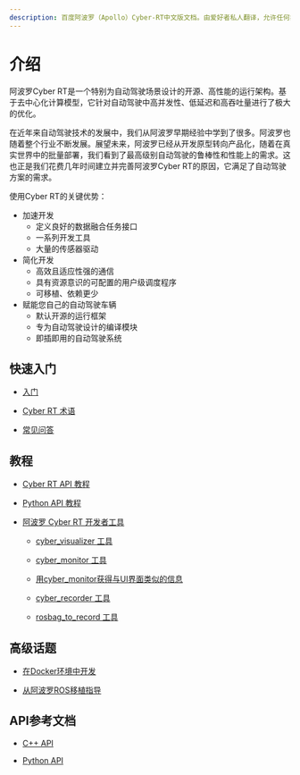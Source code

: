 ```yaml
---
description: 百度阿波罗（Apollo）Cyber-RT中文版文档。由爱好者私人翻译，允许任何非商用的转载。
---
```


# 介绍

阿波罗Cyber RT是一个特别为自动驾驶场景设计的开源、高性能的运行架构。基于去中心化计算模型，它针对自动驾驶中高并发性、低延迟和高吞吐量进行了极大的优化。

在近年来自动驾驶技术的发展中，我们从阿波罗早期经验中学到了很多。阿波罗也随着整个行业不断发展。展望未来，阿波罗已经从开发原型转向产品化，随着在真实世界中的批量部署，我们看到了最高级别自动驾驶的鲁棒性和性能上的需求。这也正是我们花费几年时间建立并完善阿波罗Cyber RT的原因，它满足了自动驾驶方案的需求。

使用Cyber RT的关键优势：

* 加速开发
  * 定义良好的数据融合任务接口
  * 一系列开发工具
  * 大量的传感器驱动
* 简化开发
  * 高效且适应性强的通信
  * 具有资源意识的可配置的用户级调度程序
  * 可移植、依赖更少
* 赋能您自己的自动驾驶车辆
  * 默认开源的运行框架
  * 专为自动驾驶设计的编译模块
  * 即插即用的自动驾驶系统

## 快速入门

* [入门](quick-start/getting-started.md)

* [Cyber RT 术语](quick-start/cyber-rt-terms.md)

* [常见问答](quick-start/f.a.q..md)

## 教程

* [Cyber RT API 教程](tutorial/cyber-rt-api-tutorial.md)

* [Python API 教程](tutorial/python-api-tutorial.md)

* [阿波罗 Cyber RT 开发者工具](tutorial/apollo-cyber-rt-developer-tool.md)

  * [cyber_visualizer 工具](tutorial/apollo-cyber-rt-developer-tool.md#cyber_visualizer工具)

  * [cyber_monitor 工具](tutorial/apollo-cyber-rt-developer-tool.md#cyber_monitor工具)

  * [用cyber_monitor获得与UI界面类似的信息](tutorial/apollo-cyber-rt-developer-tool.md#用cyber_monitor获得与UI界面类似的信息)

  * [cyber_recorder 工具](tutorial/apollo-cyber-rt-developer-tool.md#cyber_recorder工具)

  * [rosbag_to_record 工具](tutorial/apollo-cyber-rt-developer-tool.md#rosbag_to_record工具)
  
## 高级话题

* [在Docker环境中开发](advanced-topics/develop-inside-docker-environment.md)

* [从阿波罗ROS移植指导](advanced-topics/migration-guide-from-apollo-ros.md)

## API参考文档

* [C++ API](api-reference/cpp-api.md)

* [Python API](api-reference/python-api.md)

